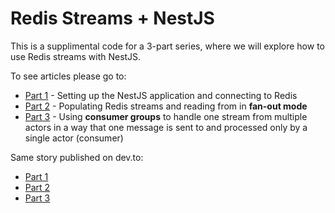 # Redis Streams + NestJS

This is a supplimental code for a 3-part series, where we will explore how to use Redis streams with NestJS.


To see articles please go to:

* [Part 1](https://hackernoon.com/using-redis-streams-with-nestjs-part-1-setup) - Setting up the NestJS application and connecting to Redis
* [Part 2](https://hackernoon.com/using-redis-streams-with-nestjs-part-2-reading-from-stream) - Populating Redis streams and reading from in **fan-out mode**
* [Part 3](https://hackernoon.com/using-redis-streams-with-nestjs-part-3-consumer-groups) - Using **consumer groups** to handle one stream from multiple actors in a way that one message is sent to and processed only by a single actor (consumer)


Same story published on dev.to:
* [Part 1](https://dev.to/magickriss/redis-streams-nestjs-part-2-reading-from-stream-1643)
* [Part 2](https://dev.to/magickriss/redis-streams-nestjs-part-2-reading-from-stream-1643)
* [Part 3](https://dev.to/magickriss/redis-streams-nestjs-part-3-consumer-groups-3am7)

